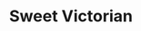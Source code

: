 ---
title: "Sweet Victorian"
url: /ciudad-autonoma-de-buenos-aires/sweet-victorian-avenida-corrientes/
shop: ropa
---